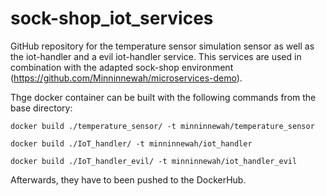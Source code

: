 # sock-shop_iot_services

GitHub repository for the temperature sensor simulation sensor as well as the iot-handler and a evil iot-handler service. This services are used in combination with the adapted sock-shop environment (https://github.com/Minninnewah/microservices-demo).

Thge docker container can be built with the following commands from the base directory:
```
docker build ./temperature_sensor/ -t minninnewah/temperature_sensor
```
```
docker build ./IoT_handler/ -t minninnewah/iot_handler
```
```
docker build ./IoT_handler_evil/ -t minninnewah/iot_handler_evil
```

Afterwards, they have to been pushed to the DockerHub.
